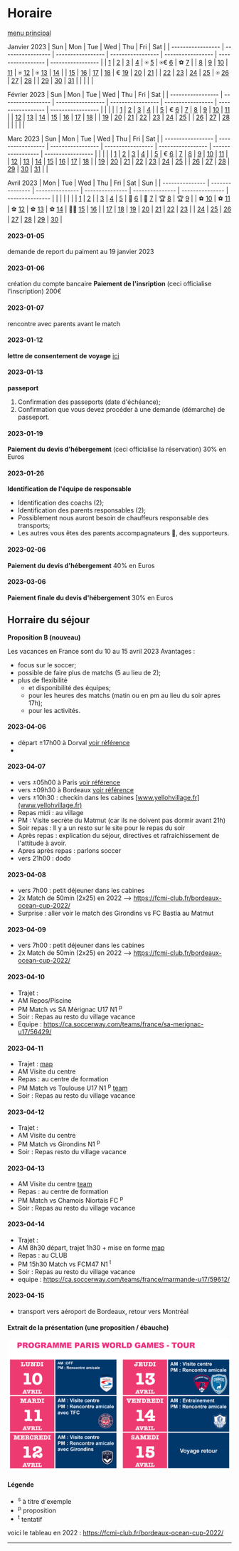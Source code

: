 # Horaire

[menu principal](./readme.md)

Janvier 2023
| Sun               | Mon               | Tue               | Wed               | Thu               | Fri               | Sat               |
| ----------------- | ----------------- | ----------------- | ----------------- | ----------------- | ----------------- | ----------------- |
| [1](#2023-01-01)  | [2](#2023-01-02)  | [3](#2023-01-03)  | [4](#2023-01-04)  | ⍟ [5](#2023-01-05)  | ⍟€ [6](#2023-01-06)  | ️⚽️ [7](#2023-01-07)  |
| [8](#2023-01-08)  | [9](#2023-01-09)  | [10](#2023-01-10) | [11](#2023-01-11) | ⍟ [12](#2023-01-12) | ⍟ [13](#2023-01-13) | [14](#2023-01-14) |
| [15](#2023-01-15) | [16](#2023-01-16) | [17](#2023-01-17) | [18](#2023-01-18) | € [19](#2023-01-19) | [20](#2023-01-20) | [21](#2023-01-21) |
| [22](#2023-01-22) | [23](#2023-01-23) | [24](#2023-01-24) | [25](#2023-01-25) | ⍟ [26](#2023-01-26) | [27](#2023-01-27) | [28](#2023-01-28) |
| [29](#2023-01-29) | [30](#2023-01-30) | [31](#2023-01-31) |                   |                   |                   |                   |

Février 2023
| Sun               | Mon               | Tue               | Wed               | Thu               | Fri               | Sat               |
| ----------------- | ----------------- | ----------------- | ----------------- | ----------------- | ----------------- | ----------------- |
|                   |                   |                   | [1](#2023-02-01)  | [2](#2023-02-02)  | [3](#2023-02-03)  | [4](#2023-02-04)  |
| [5](#2023-02-05)  | € [6](#2023-02-06)  | [7](#2023-02-07)  | [8](#2023-02-08)  | [9](#2023-02-09)  | [10](#2023-02-10) | [11](#2023-02-11) |
| [12](#2023-02-12) | [13](#2023-02-13) | [14](#2023-02-14) | [15](#2023-02-15) | [16](#2023-02-16) | [17](#2023-02-17) | [18](#2023-02-18) |
| [19](#2023-02-19) | [20](#2023-02-20) | [21](#2023-02-21) | [22](#2023-02-22) | [23](#2023-02-23) | [24](#2023-02-24) | [25](#2023-02-25) |
| [26](#2023-02-26) | [27](#2023-02-27) | [28](#2023-02-28) |                   |                   |                   |                   |

Marc 2023
| Sun               | Mon               | Tue               | Wed               | Thu               | Fri               | Sat               |
| ----------------- | ----------------- | ----------------- | ----------------- | ----------------- | ----------------- | ----------------- |
|                   |                   |                   | [1](#2023-03-01)  | [2](#2023-03-02)  | [3](#2023-03-03)  | [4](#2023-03-04)  |
| [5](#2023-03-05)  | € [6](#2023-03-06)  | [7](#2023-03-07)  | [8](#2023-03-08)  | [9](#2023-03-09)  | [10](#2023-03-10) | [11](#2023-03-11) |
| [12](#2023-03-12) | [13](#2023-03-13) | [14](#2023-03-14) | [15](#2023-03-15) | [16](#2023-03-16) | [17](#2023-03-17) | [18](#2023-03-18) |
| [19](#2023-03-19) | [20](#2023-03-20) | [21](#2023-03-21) | [22](#2023-03-22) | [23](#2023-03-23) | [24](#2023-03-24) | [25](#2023-03-25) |
| [26](#2023-03-26) | [27](#2023-03-27) | [28](#2023-03-28) | [29](#2023-03-29) | [30](#2023-03-30) | [31](#2023-03-31) |                   |

Avril 2023
| Mon             | Tue             | Wed             | Thu             | Fri             | Sat             | Sun             |
| --------------- | --------------- | --------------- | --------------- | --------------- | --------------- | --------------- |
|                 |                 |                 |                 |                 | [1](#20230401)  | [2](#20230402)  |
| [3](#20230403)  | [4](#20230404)  | [5](#20230405)  | 🛫 [6](#2023-04-06)  | 🛬 [7](#2023-04-07)  | 🏆 [8](#2023-04-08)  | 🏆 [9](#2023-04-09)  |
| ️⚽️ [10](#2023-04-10) | ️⚽️ [11](#2023-04-11) | ️⚽️ [12](#2023-04-12) | ️⚽️ [13](#2023-04-13) | ️⚽️ [14](#2023-04-14) | 🛫🛬 [15](#2023-04-15) | [16](#2023-04-16) |
| [17](#20230417) | [18](#20230418) | [19](#20230419) | [20](#20230420) | [21](#20230421) | [22](#20230422) | [23](#20230423) |
| [24](#20230424) | [25](#20230425) | [26](#20230426) | [27](#20230427) | [28](#20230428) | [29](#20230429) | [30](#20230430) |

#### 2023-01-05
demande de report du paiment au 19 janvier 2023

#### 2023-01-06
création du compte bancaire
**Paiement de l'insription** (ceci officialise l'inscription) 200€

#### 2023-01-07
rencontre avec parents avant le match

#### 2023-01-12
**lettre de consentement de voyage** [ici](https://voyage.gc.ca/voyager/enfant/lettre-de-consentement)

#### 2023-01-13
**passeport**
  1. Confirmation des passeports (date d'échéance);
  2. Confirmation que vous devez procéder à une demande (démarche) de passeport.

#### 2023-01-19
**Paiement du devis d'hébergement** (ceci officialise la réservation) 30% en Euros

#### 2023-01-26
**Identification de l'équipe de responsable**
 - Identification des coachs (2);
 - Identification des parents responsables (2);
 - Possiblement nous auront besoin de chauffeurs responsable des transports;
 - Les autres vous êtes des parents accompagnateurs 🥰, des supporteurs.

#### 2023-02-06
**Paiement du devis d'hébergement** 40% en Euros

#### 2023-03-06
**Paiement finale du devis d'hébergement** 30% en Euros

## Horraire du séjour
 
 **Proposition B (nouveau)**
 
Les vacances en France sont du 10 au 15 avril 2023 
Avantages :
- focus sur le soccer;
- possible de faire plus de matchs (5 au lieu de 2);
- plus de flexibilité 
  - et disponibilité des équipes;
  - pour les heures des matchs (matin ou en pm au lieu du soir apres 17h);
  - pour les activités.

#### 2023-04-06
  - départ ±17h00 à Dorval [voir référence](#références)
  - 
#### 2023-04-07
  - vers ±05h00 à Paris [voir référence](#références)
  - vers ±09h30 à Bordeaux [voir référence](#références)
  - vers ±10h30 : checkin dans les cabines [www.yellohvillage.fr](www.yellohvillage.fr)
  - Repas midi : au village
  - PM : Visite secrète du Matmut (car ils ne doivent pas dormir avant 21h)
  - Soir repas : Il y a un resto sur le site pour le repas du soir
  - Après repas : explication du séjour, directives et rafraichissement de l'attitude à avoir.
  - Apres après repas : parlons soccer
  - vers 21h00 : dodo

#### 2023-04-08
  - vers 7h00 : petit déjeuner dans les cabines
  - 2x Match de 50min (2x25) en 2022 --> https://fcmi-club.fr/bordeaux-ocean-cup-2022/
  - Surprise : aller voir le match des Girondins vs FC Bastia au Matmut

#### 2023-04-09
  - vers 7h00 : petit déjeuner dans les cabines
  - 2x Match de 50min (2x25) en 2022 --> https://fcmi-club.fr/bordeaux-ocean-cup-2022/

#### 2023-04-10
  - Trajet :
  - AM Repos/Piscine
  - PM Match vs SA Mérignac U17 N1 <sup>p</sup>
  - Soir : Repas au resto du village vacance
  - Equipe : https://ca.soccerway.com/teams/france/sa-merignac-u17/56429/

#### 2023-04-11
  - Trajet : [map](https://www.google.ca/maps/dir/Yelloh!+Village+Camping+Bordeaux+Lac,+Bd+Jacques+Chaban-Delmas,+33520+Bruges,+France/Stadium+TFC,+All%C3%A9e+Gabriel+Bi%C3%A9n%C3%A8s,+Toulouse,+France/@44.2328105,-0.1782353,9z/data=!3m1!4b1!4m14!4m13!1m5!1m1!1s0xd5529b7feddf85f:0x6ea39e9257a69f49!2m2!1d-0.5827695!2d44.8977963!1m5!1m1!1s0x12aebb8442a6d3ad:0x258ae94747bde3cd!2m2!1d1.434048!2d43.5832972!3e0)
  - AM Visite du centre
  - Repas : au centre de formation
  - PM Match vs Toulouse U17 N1 <sup>p</sup> [team](https://toulousefc.com/fr/saison/u17/2022)
  - Soir : Repas au resto du village vacance

#### 2023-04-12
  - Trajet : 
  - AM Visite du centre
  - PM Match vs Girondins N1 <sup>p</sup>
  - Soir : Repas resto du village vacance

#### 2023-04-13
  - AM Visite du centre [team](https://www.chamoisniortais.fr/)
  - Repas : au centre de formation
  - PM Match vs Chamois Niortais FC <sup>p</sup> 
  - Soir : Repas au resto du village vacance

#### 2023-04-14
  - Trajet : 
  - AM 8h30 départ, trajet 1h30 + mise en forme [map](https://www.google.ca/maps/dir/Yelloh!+Village+Camping+Bordeaux+Lac,+Bd+Jacques+Chaban-Delmas,+33520+Bruges,+France/68+Rue+Michel+de+Montaigne,+47200+Marmande,+France/@44.6640106,-0.5433212,10z/data=!3m1!4b1!4m14!4m13!1m5!1m1!1s0xd5529b7feddf85f:0x6ea39e9257a69f49!2m2!1d-0.5827695!2d44.8977963!1m5!1m1!1s0x12aa8f8010d3d92f:0xb0e8ed7f01d0b724!2m2!1d0.1503589!2d44.5131261!3e0)
  - Repas : au CLUB
  - PM 15h30 Match vs FCM47 N1 <sup>t</sup>
  - Soir : Repas au resto du village vacance
  - equipe : https://ca.soccerway.com/teams/france/marmande-u17/59612/

#### 2023-04-15
  - transport vers aéroport de Bordeaux, retour vers Montréal

#### Extrait de la présentation (une proposition / ébauche)

![Extrait de la présentation](./10a15.png)

#### Légende

- <sup>s</sup> à titre d'exemple
- <sup>p</sup> proposition
- <sup>t</sup> tentatif

voici le tableau en 2022 : https://fcmi-club.fr/bordeaux-ocean-cup-2022/

---
